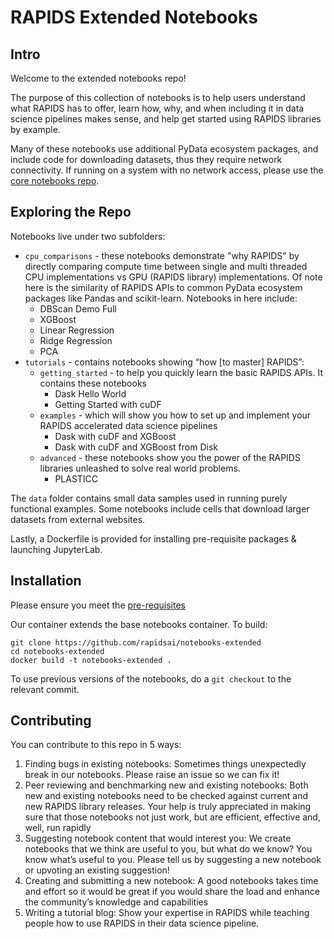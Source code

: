# RAPIDS Extended Notebooks
## Intro
Welcome to the extended notebooks repo!

The purpose of this collection of notebooks is to help users understand what RAPIDS has to offer, learn how, why, and when including it in data science pipelines makes sense, and help get started using RAPIDS libraries by example. 

Many of these notebooks use additional PyData ecosystem packages, and include code for downloading datasets, thus they require network connectivity. If running on a system with no network access, please use the [core notebooks repo](https://github.com/rapidsai/notebooks).

## Exploring the Repo
Notebooks live under two subfolders:
- `cpu_comparisons` - these notebooks demonstrate "why RAPIDS" by directly comparing compute time between single and multi threaded CPU implementations vs GPU (RAPIDS library) implementations. Of note here is the similarity of RAPIDS APIs to common PyData ecosystem packages like Pandas and scikit-learn. Notebooks in here include: 
    - DBScan Demo Full
    - XGBoost
    - Linear Regression
    - Ridge Regression
    - PCA
- `tutorials` - contains notebooks showing “how [to master] RAPIDS”:
    - `getting_started` - to help you quickly learn the basic RAPIDS APIs.  It contains these notebooks
        - Dask Hello World
        - Getting Started with cuDF
    - `examples` - which will show you how to set up and implement your RAPIDS accelerated data science pipelines
        - Dask with cuDF and XGBoost
        - Dask with cuDF and XGBoost from Disk
    - `advanced` - these notebooks show you the power of the RAPIDS libraries unleashed to solve real world problems.  
        - PLASTICC 

The `data` folder contains small data samples used in running purely functional examples. Some notebooks include cells that download larger datasets from external websites.

Lastly, a Dockerfile is provided for installing pre-requisite packages & launching JupyterLab.

## Installation

Please ensure you meet the [pre-requisites](https://rapids.ai/start.html#prerequisites)

Our container extends the base notebooks container. To build:
```
git clone https://github.com/rapidsai/notebooks-extended
cd notebooks-extended
docker build -t notebooks-extended .
```

To use previous versions of the notebooks, do a `git checkout` to the relevant commit.

## Contributing
You can contribute to this repo in 5 ways:
1. Finding bugs in existing notebooks:
   Sometimes things unexpectedly break in our notebooks. Please raise an issue so we can fix it!
2. Peer reviewing and benchmarking new and existing notebooks:
   Both new and existing notebooks need to be checked against current and new RAPIDS library releases. Your help is truly appreciated in making sure that those notebooks not just work, but are efficient, effective and, well, run rapidly
3. Suggesting notebook content that would interest you:
   We create notebooks that we think are useful to you, but what do we know? You know what’s useful to you. Please tell us by suggesting a new notebook or upvoting an existing suggestion!
4. Creating and submitting a new notebook:
   A good notebooks takes time and effort so it would be great if you would share the load and enhance the community’s knowledge and capabilities
5. Writing a tutorial blog:
   Show your expertise in RAPIDS while teaching people how to use RAPIDS in their data science pipeline.
